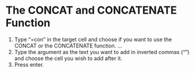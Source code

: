 # The CONCAT and CONCATENATE Function

1. Type “=con” in the target cell and choose if you want to use the CONCAT or the CONCATENATE function. ...
2. Type the argument as the text you want to add in inverted commas (“”) and choose the cell you wish to add after it.
3. Press enter.